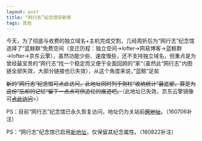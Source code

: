 ```yaml
---
layout: post
title: “网行志”纪念馆安新家
tags: 其他
---
```


今天，为了彻底与收费的独立域名+主机完成交割，几经周折后为“网行志”纪念馆选择了“蓝鲸群“免费空间（变迁历程：独立空间→lofter→网易博客→蓝鲸群→lofter→京东云擎），虽然功能少些、速度慢些，还不支持独立域名，但重点是为曾经最宝贵的“网行志”找一个稳定而又便于全面回顾的”家“（虽然此“网行志”内图链全部失效，大部分链接也已失效），从这个角度来说，”蓝鲸“足矣 

~~新的“网行志”纪念馆可点此访问，此地址同时列于侧栏“收纳统计”最底部，算是为这份”忘却的记忆“留下一点点可供追忆的痕迹吧。~~（此地址已失效，京东云擎镜像可~~[点此访问](http://webgol.jd-app.com/)~~>）

PS：目前“网行志”纪念馆已永久恢复访问，地址仍为关站前~~[原地址](http://webgol.org)~~。（160706补注）

PS：“网行志”纪念馆已启用[新地址](http://webgol.cpxxpc.com)，仅保留其纪念属性。（160822补注）

